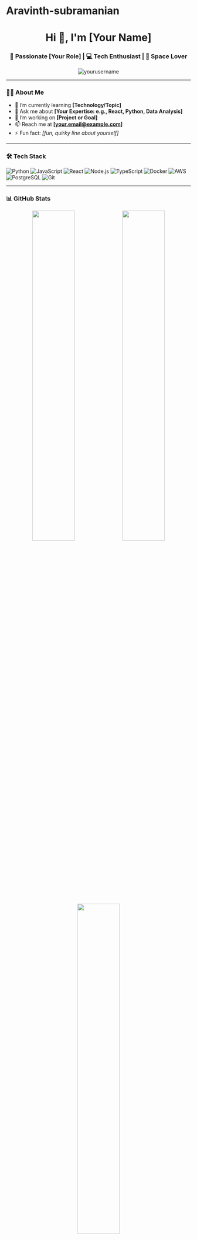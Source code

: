 # Aravinth-subramanian

<h1 align="center">Hi 👋, I'm [Your Name]</h1>
<h3 align="center">🚀 Passionate [Your Role] | 💻 Tech Enthusiast | 🌌 Space Lover</h3>

<p align="center">
  <img src="https://komarev.com/ghpvc/?username=yourusername&label=Profile%20views&color=0e75b6&style=flat" alt="yourusername" />
</p>

---

### 🧑‍💻 About Me

- 🌱 I’m currently learning **[Technology/Topic]**
- 💬 Ask me about **[Your Expertise: e.g., React, Python, Data Analysis]**
- 🚀 I’m working on **[Project or Goal]**
- 📫 Reach me at **[your.email@example.com]**
- ⚡ Fun fact: *[fun, quirky line about yourself]*

---

### 🛠️ Tech Stack

![Python](https://img.shields.io/badge/-Python-05122A?style=flat&logo=python)
![JavaScript](https://img.shields.io/badge/-JavaScript-05122A?style=flat&logo=javascript)
![React](https://img.shields.io/badge/-React-05122A?style=flat&logo=react)
![Node.js](https://img.shields.io/badge/-Node.js-05122A?style=flat&logo=node.js)
![TypeScript](https://img.shields.io/badge/-TypeScript-05122A?style=flat&logo=typescript)
![Docker](https://img.shields.io/badge/-Docker-05122A?style=flat&logo=docker)
![AWS](https://img.shields.io/badge/-AWS-05122A?style=flat&logo=amazon-aws)
![PostgreSQL](https://img.shields.io/badge/-PostgreSQL-05122A?style=flat&logo=postgresql)
![Git](https://img.shields.io/badge/-Git-05122A?style=flat&logo=git)

---

### 📊 GitHub Stats

<p align="center">
  <img src="https://github-readme-stats.vercel.app/api?username=yourusername&show_icons=true&theme=radical" width="48%" />
  <img src="https://github-readme-streak-stats.herokuapp.com/?user=yourusername&theme=radical" width="48%" />
</p>

<p align="center">
  <img src="https://github-readme-stats.vercel.app/api/top-langs/?username=yourusername&layout=compact&theme=radical" width="48%" />
</p>

---

### 📌 Featured Projects

- 🚨 **[Project Name](GitHub Link)** – Brief description
- 📊 **[Project Name](GitHub Link)** – Brief description
- 🌌 **[Space Alert Dashboard](GitHub Link)** – Real-time satellite collision visualization

---

### 🤝 Let's Connect

[![LinkedIn](https://img.shields.io/badge/-LinkedIn-05122A?style=flat&logo=linkedin)](https://linkedin.com/in/yourlinkedin)
[![Twitter](https://img.shields.io/badge/-Twitter-05122A?style=flat&logo=twitter)](https://twitter.com/yourhandle)
[![Portfolio](https://img.shields.io/badge/-Portfolio-05122A?style=flat&logo=firefox-browser)](https://yourportfolio.com)

---

<p align="center">
  <img src="https://raw.githubusercontent.com/yourusername/yourusername/output/github-contribution-grid-snake.svg" alt="snake"/>
</p>
